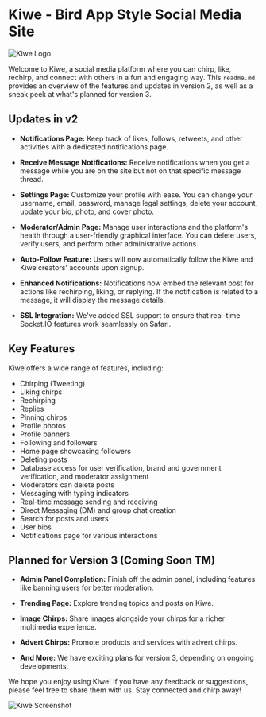 # Kiwe - Bird App Style Social Media Site

![Kiwe Logo](link_to_logo_image.png)

Welcome to Kiwe, a social media platform where you can chirp, like, rechirp, and connect with others in a fun and engaging way. This `readme.md` provides an overview of the features and updates in version 2, as well as a sneak peek at what's planned for version 3.

## Updates in v2
- **Notifications Page:** Keep track of likes, follows, retweets, and other activities with a dedicated notifications page.

- **Receive Message Notifications:** Receive notifications when you get a message while you are on the site but not on that specific message thread.

- **Settings Page:** Customize your profile with ease. You can change your username, email, password, manage legal settings, delete your account, update your bio, photo, and cover photo.

- **Moderator/Admin Page:** Manage user interactions and the platform's health through a user-friendly graphical interface. You can delete users, verify users, and perform other administrative actions.

- **Auto-Follow Feature:** Users will now automatically follow the Kiwe and Kiwe creators' accounts upon signup.

- **Enhanced Notifications:** Notifications now embed the relevant post for actions like rechirping, liking, or replying. If the notification is related to a message, it will display the message details.

- **SSL Integration:** We've added SSL support to ensure that real-time Socket.IO features work seamlessly on Safari.

## Key Features
Kiwe offers a wide range of features, including:
- Chirping (Tweeting)
- Liking chirps
- Rechirping
- Replies
- Pinning chirps
- Profile photos
- Profile banners
- Following and followers
- Home page showcasing followers
- Deleting posts
- Database access for user verification, brand and government verification, and moderator assignment
- Moderators can delete posts
- Messaging with typing indicators
- Real-time message sending and receiving
- Direct Messaging (DM) and group chat creation
- Search for posts and users
- User bios
- Notifications page for various interactions

## Planned for Version 3 (Coming Soon TM)
- **Admin Panel Completion:** Finish off the admin panel, including features like banning users for better moderation.

- **Trending Page:** Explore trending topics and posts on Kiwe.

- **Image Chirps:** Share images alongside your chirps for a richer multimedia experience.

- **Advert Chirps:** Promote products and services with advert chirps.

- **And More:** We have exciting plans for version 3, depending on ongoing developments.

We hope you enjoy using Kiwe! If you have any feedback or suggestions, please feel free to share them with us. Stay connected and chirp away!

![Kiwe Screenshot](link_to_screenshot_image.png)
